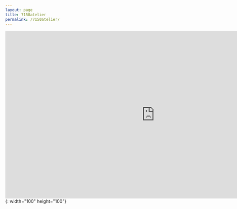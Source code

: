 ```yaml
---
layout: page
title: 7150atelier
permalink: /7150atelier/
---
```


<iframe width="942" height="530" src="https://www.youtube.com/embed/0WuZNS99jEU" title="YouTube video player" frameborder="0" allow="accelerometer; autoplay; clipboard-write; encrypted-media; gyroscope; picture-in-picture" allowfullscreen></iframe> {: width="100" height="100"}
